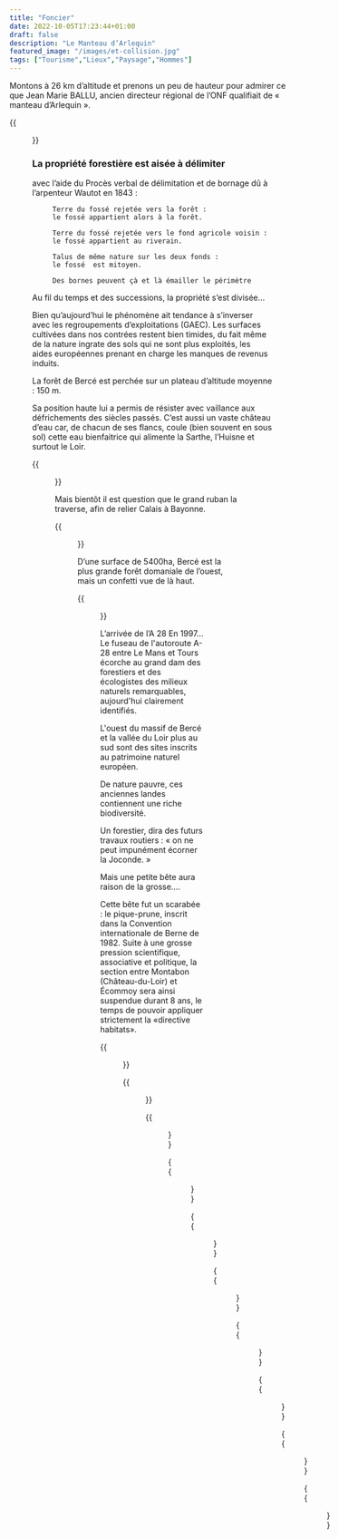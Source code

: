 ```yaml
---
title: "Foncier"
date: 2022-10-05T17:23:44+01:00
draft: false
description: "Le Manteau d’Arlequin"
featured_image: "/images/et-collision.jpg"
tags: ["Tourisme","Lieux","Paysage","Hommes"]
---
```


Montons à 26 km d’altitude et  prenons un peu de hauteur pour admirer 
ce que Jean Marie BALLU, ancien directeur régional de l’ONF 
qualifiait de « manteau d’Arlequin ».

{{<figure src="/images/articles/vuesatellite.jpg" title="Vue satellite de Bercé">}}
  
### La propriété forestière est aisée à délimiter
  avec l’aide du Procès verbal de délimitation et de bornage dû à l’arpenteur Wautot en 1843 :
  
         Terre du fossé rejetée vers la forêt :
         le fossé appartient alors à la forêt.
  
         Terre du fossé rejetée vers le fond agricole voisin :
         le fossé appartient au riverain.
  
         Talus de même nature sur les deux fonds : 
         le fossé  est mitoyen.
  
         Des bornes peuvent çà et là émailler le périmètre

Au fil du temps et des successions, la propriété s’est divisée…
  
Bien qu’aujourd’hui le phénomène ait tendance à s’inverser avec 
  les regroupements d’exploitations (GAEC). Les surfaces cultivées 
  dans nos contrées restent bien timides, du fait même de la nature 
  ingrate des sols qui ne sont plus exploités, les aides européennes
  prenant en charge les manques de revenus induits.
  
La forêt de Bercé est perchée sur un plateau d’altitude moyenne : 150 m. 
  
Sa position haute lui a permis de résister avec vaillance aux
  défrichements des siècles passés.
C’est aussi un vaste château d’eau car, de chacun de ses flancs, 
  coule (bien souvent en sous sol) cette eau bienfaitrice qui 
  alimente la Sarthe, l’Huisne et surtout le Loir.
  
 {{<figure src="/images/articles/1874.jpg" title="Carte géologique de 1874">}}

Mais bientôt il est question que le grand ruban la traverse, afin de relier Calais à Bayonne.
  
{{<figure src="/images/articles/foncier.jpg" title="Le mitage des terres agricoles">}}

D’une surface de 5400ha, Bercé est la plus grande forêt domaniale de l’ouest, 
  mais un confetti vue de là haut.
  
{{<figure src="/images/articles/surface.jpg" title="Distribution des surfaces communales">}}

L’arrivée de l’A 28
En 1997…Le fuseau de l'autoroute A-28 entre Le Mans et Tours écorche 
  au grand dam des forestiers et des écologistes des milieux naturels
  remarquables, aujourd'hui clairement identifiés. 
  
L'ouest du massif de Bercé et la vallée du Loir plus au sud
  sont des sites inscrits au patrimoine naturel européen. 
  
De nature pauvre, ces anciennes landes contiennent une riche biodiversité.
  
Un forestier, dira des futurs travaux routiers :
  « on ne peut impunément écorner la Joconde. » 
  
Mais une petite bête aura raison de la grosse….
  
Cette bête fut un scarabée : le pique-prune, 
  inscrit dans la Convention internationale de Berne de 1982. 
  Suite à une grosse pression scientifique, associative et politique, 
  la section entre Montabon (Château-du-Loir) et Écommoy sera ainsi
  suspendue durant 8 ans, le temps de pouvoir appliquer 
  strictement la «directive habitats».
  
{{<figure src="/images/articles/carte1.jpg" title="Territoire communal de Jupilles">}}

{{<figure src="/images/articles/carte2.jpg" title=" Territoire communal de Beaumont-Pied-de-Boeuf">}}

{{<figure src="/images/articles/carte3.jpg" title=" Territoire communal de Lavernat">}}

{{<figure src="/images/articles/carte4.jpg" title=" Territoire communal de Mayet">}}

{{<figure src="/images/articles/carte5.jpg" title=" Territoires communaux de Saint-Mars-d’Outillé et de Marigné-Laillé">}}

{{<figure src="/images/articles/carte6.jpg" title=" Territoire communal de Pruillé-l’Éguillé">}}

{{<figure src="/images/articles/carte7.jpg" title=" Territoire communal de Saint-Vincent du Lorouër">}}

{{<figure src="/images/articles/carte8.jpg" title=" Territoire communal de Saint-Pierre du Lorouër">}}

{{<figure src="/images/articles/carte9.jpg" title=" Territoire communal de Chahaignes">}}

{{<figure src="/images/articles/carte10.jpg" title=" Territoire communal de Thoiré-sur-Dinan">}}
